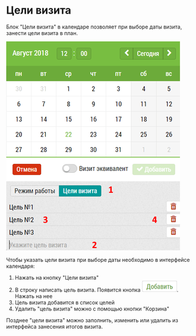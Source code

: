 # Цели визита

Блок "Цели визита" в календаре позволяет при выборе даты визита, 
занести цели визита в план.


![](../images/rep-add-target.png)


Чтобы указать цели визита при выборе даты необходимо в интерфейсе календаря:
  1. Нажать на кнопку "Цели визита"
  2. В строку написать цель визита. Появится кнопка ![](../images/rep-add-target-button.png). Нажать на нее
  3. Цель визита добавится в список целей
  4. Удалить "цель визита" можно с помощью кнопки "Корзина"

Позднее "цели визита" можно заполнить, изменить или удалить из интерфейса занесения итогов визита.

